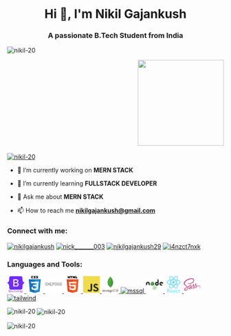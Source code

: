 <h1 align="center">Hi 👋, I'm Nikil Gajankush</h1>
<h3 align="center">A passionate B.Tech Student from India</h3>

<p align="left"> <img src="https://komarev.com/ghpvc/?username=nikil-20&label=Profile%20views&color=0e75b6&style=flat" alt="nikil-20" /> </p>
<p align="right">
<img src="https://camo.githubusercontent.com/11b465c9bb8522483e3d1ae566d5dd3b16e12282f8f60e589c7b20848cf6581b/68747470733a2f2f63646e2e6472696262626c652e636f6d2f75736572732f313730383935302f73637265656e73686f74732f343138383837372f646576656c6f7065725f6d65642e676966" width="200" height="200"> </p>


<p align="left"> <a href="https://github.com/ryo-ma/github-profile-trophy"><img src="https://github-profile-trophy.vercel.app/?username=nikil-20" alt="nikil-20" /></a> </p>

- 🔭 I’m currently working on **MERN STACK**

- 🌱 I’m currently learning **FULLSTACK DEVELOPER**

- 💬 Ask me about **MERN STACK**

- 📫 How to reach me **nikilgajankush@gmail.com**

<h3 align="left">Connect with me:</h3>
<p align="left" gap="30px" >
<a href="https://linkedin.com/in/nikilgajankush" target="blank"><img align="center" src="https://raw.githubusercontent.com/rahuldkjain/github-profile-readme-generator/master/src/images/icons/Social/linked-in-alt.svg" alt="nikilgajankush" height="40" width="50" /></a>
<a href="https://instagram.com/nick_______003" target="blank"><img align="center" src="https://raw.githubusercontent.com/rahuldkjain/github-profile-readme-generator/master/src/images/icons/Social/instagram.svg" alt="nick_______003" height="40" width="50" /></a>
<a href="https://www.hackerrank.com/nikilgajankush29" target="blank"><img align="center" src="https://raw.githubusercontent.com/rahuldkjain/github-profile-readme-generator/master/src/images/icons/Social/hackerrank.svg" alt="nikilgajankush29" height="40" width="50" /></a>
<a href="https://www.leetcode.com/i4nzct7nxk" target="blank"><img align="center" src="https://raw.githubusercontent.com/rahuldkjain/github-profile-readme-generator/master/src/images/icons/Social/leet-code.svg" alt="i4nzct7nxk" height="40" width="50" /></a>
</p>

<h3 align="left">Languages and Tools:</h3>
<p align="left"> <a href="https://getbootstrap.com" target="_blank" rel="noreferrer"> <img src="https://raw.githubusercontent.com/devicons/devicon/master/icons/bootstrap/bootstrap-plain-wordmark.svg" alt="bootstrap" width="40" height="40"/> </a> <a href="https://www.w3schools.com/css/" target="_blank" rel="noreferrer"> <img src="https://raw.githubusercontent.com/devicons/devicon/master/icons/css3/css3-original-wordmark.svg" alt="css3" width="40" height="40"/> </a> <a href="https://expressjs.com" target="_blank" rel="noreferrer"> <img src="https://raw.githubusercontent.com/devicons/devicon/master/icons/express/express-original-wordmark.svg" alt="express" width="40" height="40"/> </a> <a href="https://www.w3.org/html/" target="_blank" rel="noreferrer"> <img src="https://raw.githubusercontent.com/devicons/devicon/master/icons/html5/html5-original-wordmark.svg" alt="html5" width="40" height="40"/> </a> <a href="https://developer.mozilla.org/en-US/docs/Web/JavaScript" target="_blank" rel="noreferrer"> <img src="https://raw.githubusercontent.com/devicons/devicon/master/icons/javascript/javascript-original.svg" alt="javascript" width="40" height="40"/> </a> <a href="https://www.mongodb.com/" target="_blank" rel="noreferrer"> <img src="https://raw.githubusercontent.com/devicons/devicon/master/icons/mongodb/mongodb-original-wordmark.svg" alt="mongodb" width="40" height="40"/> </a> <a href="https://www.microsoft.com/en-us/sql-server" target="_blank" rel="noreferrer"> <img src="https://www.svgrepo.com/show/303229/microsoft-sql-server-logo.svg" alt="mssql" width="40" height="40"/> </a> <a href="https://nodejs.org" target="_blank" rel="noreferrer"> <img src="https://raw.githubusercontent.com/devicons/devicon/master/icons/nodejs/nodejs-original-wordmark.svg" alt="nodejs" width="40" height="40"/> </a> <a href="https://reactjs.org/" target="_blank" rel="noreferrer"> <img src="https://raw.githubusercontent.com/devicons/devicon/master/icons/react/react-original-wordmark.svg" alt="react" width="40" height="40"/> </a> <a href="https://sass-lang.com" target="_blank" rel="noreferrer"> <img src="https://raw.githubusercontent.com/devicons/devicon/master/icons/sass/sass-original.svg" alt="sass" width="40" height="40"/> </a> <a href="https://tailwindcss.com/" target="_blank" rel="noreferrer"> <img src="https://www.vectorlogo.zone/logos/tailwindcss/tailwindcss-icon.svg" alt="tailwind" width="40" height="40"/> </a> </p>

<p><img align="left" src="https://github-readme-stats.vercel.app/api/top-langs?username=nikil-20&show_icons=true&locale=en&layout=compact" alt="nikil-20" /></p>

<p>&nbsp;<img align="center" src="https://github-readme-stats.vercel.app/api?username=nikil-20&show_icons=true&locale=en" alt="nikil-20" /></p>

<p><img align="center" src="https://github-readme-streak-stats.herokuapp.com/?user=nikil-20&" alt="nikil-20" /></p>
